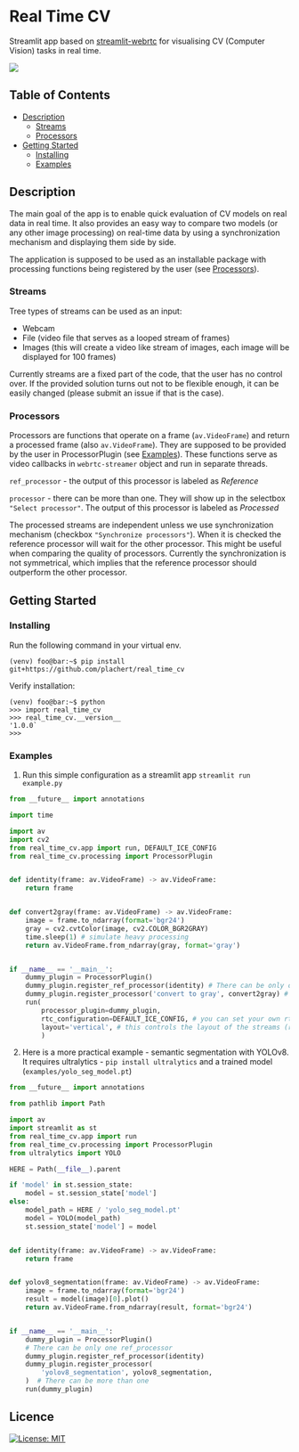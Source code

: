 # Real Time CV
Streamlit app based on [streamlit-webrtc](https://github.com/whitphx/streamlit-webrtc/tree/main) for visualising CV (Computer Vision) tasks in real time.

![](https://github.com/plachert/real_time_cv/blob/main/examples/yolov8.gif)

## Table of Contents
* [Description](#description)
    * [Streams](#streams)
    * [Processors](#processors)
* [Getting Started](#getting-started)
    * [Installing](#installing)
    * [Examples](#examples)


##  Description
The main goal of the app is to enable quick evaluation of CV models on real data in real time. It also provides an easy way to compare two models (or any other image processing) on real-time data by using a synchronization mechanism and displaying them side by side.

The application is supposed to be used as an installable package with processing functions being registered by the user (see [Processors](#processors)).

### Streams
Tree types of streams can be used as an input:
- Webcam
- File (video file that serves as a looped stream of frames)
- Images (this will create a video like stream of images, each image will be displayed for 100 frames)

Currently streams are a fixed part of the code, that the user has no control over. If the provided solution turns out not to be flexible enough, it can be easily changed (please submit an issue if that is the case).

### Processors
Processors are functions that operate on a frame (`av.VideoFrame`) and return a processed frame (also `av.VideoFrame`). They are supposed to be provided by the user in ProcessorPlugin (see [Examples](#examples)). These functions serve as video callbacks in `webrtc-streamer` object and run in separate threads.

`ref_processor` - the output of this processor is labeled as *Reference*

`processor` - there can be more than one. They will show up in the selectbox `"Select processor"`. The output of this processor is labeled as *Processed*

The processed streams are independent unless we use synchronization mechanism (checkbox `"Synchronize processors"`). When it is checked the reference processor will wait for the other processor. This might be useful when comparing the quality of processors. Currently the synchronization is not symmetrical, which implies that the reference processor should outperform the other processor.

## Getting Started

### Installing
Run the following command in your virtual env.

```shell
(venv) foo@bar:~$ pip install git+https://github.com/plachert/real_time_cv
```

Verify installation:
```shell
(venv) foo@bar:~$ python
>>> import real_time_cv
>>> real_time_cv.__version__
'1.0.0`
>>>
```

### Examples
1. Run this simple configuration as a streamlit app `streamlit run example.py`
```python
from __future__ import annotations

import time

import av
import cv2
from real_time_cv.app import run, DEFAULT_ICE_CONFIG
from real_time_cv.processing import ProcessorPlugin


def identity(frame: av.VideoFrame) -> av.VideoFrame:
    return frame


def convert2gray(frame: av.VideoFrame) -> av.VideoFrame:
    image = frame.to_ndarray(format='bgr24')
    gray = cv2.cvtColor(image, cv2.COLOR_BGR2GRAY)
    time.sleep(1) # simulate heavy processing
    return av.VideoFrame.from_ndarray(gray, format='gray')


if __name__ == '__main__':
    dummy_plugin = ProcessorPlugin()
    dummy_plugin.register_ref_processor(identity) # There can be only one ref_processor
    dummy_plugin.register_processor('convert to gray', convert2gray) # There can be more than one
    run(
        processor_plugin=dummy_plugin,
        rtc_configuration=DEFAULT_ICE_CONFIG, # you can set your own rtc config (check https://github.com/whitphx/streamlit-webrtc/tree/main)
        layout='vertical', # this controls the layout of the streams (ref/processor) ['vertical', 'horizontal']
        )
```

2. Here is a more practical example - semantic segmentation with YOLOv8. It requires ultralytics - `pip install ultralytics` and a trained model (`examples/yolo_seg_model.pt`)

```python
from __future__ import annotations

from pathlib import Path

import av
import streamlit as st
from real_time_cv.app import run
from real_time_cv.processing import ProcessorPlugin
from ultralytics import YOLO

HERE = Path(__file__).parent

if 'model' in st.session_state:
    model = st.session_state['model']
else:
    model_path = HERE / 'yolo_seg_model.pt'
    model = YOLO(model_path)
    st.session_state['model'] = model


def identity(frame: av.VideoFrame) -> av.VideoFrame:
    return frame


def yolov8_segmentation(frame: av.VideoFrame) -> av.VideoFrame:
    image = frame.to_ndarray(format='bgr24')
    result = model(image)[0].plot()
    return av.VideoFrame.from_ndarray(result, format='bgr24')


if __name__ == '__main__':
    dummy_plugin = ProcessorPlugin()
    # There can be only one ref_processor
    dummy_plugin.register_ref_processor(identity)
    dummy_plugin.register_processor(
        'yolov8_segmentation', yolov8_segmentation,
    )  # There can be more than one
    run(dummy_plugin)

```

## Licence

[![License: MIT](https://img.shields.io/badge/License-MIT-yellow.svg)](https://github.com/plachert/real_time_cv/blob/main/LICENSE)
